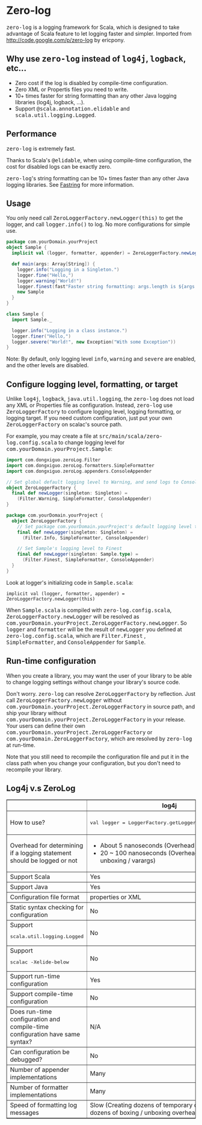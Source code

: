 # Zero-log

<tt>zero-log</tt> is a logging framework for Scala, which is designed to take advantage of Scala feature to let logging faster and simpler. Imported from http://code.google.com/p/zero-log by ericpony.

## <a name="Why_use_zero-log_instead_of_log4j_,_logback_,_etc..."></a>Why use <tt>zero-log</tt> instead of <tt>log4j</tt>, <tt>logback</tt>, etc...[](#Why_use_zero-log_instead_of_log4j_,_logback_,_etc...)

*   Zero cost if the log is disabled by compile-time configuration.
*   Zero XML or Propertis files you need to write.
*   10+ times faster for string formatting than any other Java logging libraries (log4j, logback, ...).
*   Support <tt>@scala.annotation.elidable</tt> and <tt>scala.util.logging.Logged</tt>.

## <a name="Performance"></a>Performance[](#Performance)

<tt>zero-log</tt> is extremely fast. 

Thanks to Scala's <tt>@elidable</tt>, when using compile-time configuration, the cost for disabled logs can be exactly zero. 

<tt>zero-log</tt>'s string formatting can be 10+ times faster than any other Java logging libraries. See [Fastring](https://github.com/Atry/fastring) for more information. 

## <a name="Usage"></a>Usage[](#Usage)

You only need call <tt>ZeroLoggerFactory.newLogger(this)</tt> to get the logger, and call <tt>logger.info()</tt> to log. No more configurations for simple use. 
```Scala
package com.yourDomain.yourProject
object Sample {
  implicit val (logger, formatter, appender) = ZeroLoggerFactory.newLogger(this)

  def main(args: Array[String]) {
    logger.info("Logging in a Singleton.")
    logger.fine("Hello,")
    logger.warning("World!")
    logger.finest(fast"Faster string formatting: args.length is ${args.length}")
    new Sample
  }
}

class Sample {
  import Sample._

  logger.info("Logging in a class instance.")
  logger.finer("Hello,")
  logger.severe("World!", new Exception("With some Exception"))
}
```
Note: By default, only logging level <tt>info</tt>, <tt>warning</tt> and <tt>severe</tt> are enabled, and the other levels are disabled. 

## <a name="Configure_logging_level,_formatting,_or_target"></a>Configure logging level, formatting, or target[](#Configure_logging_level,_formatting,_or_target)

Unlike <tt>log4j</tt>, <tt>logback</tt>, <tt>java.util.logging</tt>, the <tt>zero-log</tt> does not load any XML or Properties file as configuration. Instead, <tt>zero-log</tt> use <tt>ZeroLoggerFactory</tt> to configure logging level, logging formatting, or logging target. If you need custom configuration, just put your own <tt>ZeroLoggerFactory</tt> on scalac's source path. 

For example, you may create a file at <tt>src/main/scala/zero-log.config.scala</tt> to change logging level for <tt>com.yourDomain.yourProject.Sample</tt>: 
```Scala
import com.dongxiguo.zeroLog.Filter
import com.dongxiguo.zeroLog.formatters.SimpleFormatter
import com.dongxiguo.zeroLog.appenders.ConsoleAppender

// Set global default logging level to Warning, and send logs to ConsoleAppender
object ZeroLoggerFactory {
  final def newLogger(singleton: Singleton) =
    (Filter.Warning, SimpleFormatter, ConsoleAppender)
}

package com.yourDomain.yourProject {
  object ZeroLoggerFactory {
    // Set package com.yourDomain.yourProject's default logging level to Info
    final def newLogger(singleton: Singleton) =
      (Filter.Info, SimpleFormatter, ConsoleAppender)

    // Set Sample's logging level to Finest
    final def newLogger(singleton: Sample.type) =
      (Filter.Finest, SimpleFormatter, ConsoleAppender)
  }
}
```
Look at logger's initializing code in <tt>Sample.scala</tt>: 

    implicit val (logger, formatter, appender) = ZeroLoggerFactory.newLogger(this)

When <tt>Sample.scala</tt> is compiled with <tt>zero-log.config.scala</tt>, <tt>ZeroLoggerFactory.newLogger</tt> will be resolved as <tt>com.yourDomain.yourProject.ZeroLoggerFactory.newLogger</tt>. So <tt>logger</tt> and <tt>formatter</tt> will be the result of <tt>newLogger</tt> you defined at <tt>zero-log.config.scala</tt>, which are <tt>Filter.Finest</tt> , <tt>SimpleFormatter</tt>, and <tt>ConsoleAppender</tt> for <tt>Sample</tt>. 

## Run-time configuration

When you create a library, you may want the user of your library to be able to change logging settings without change your library's source code. 

Don't worry. <tt>zero-log</tt> can resolve <tt>ZeroLoggerFactory</tt> by reflection. Just call <tt>ZeroLoggerFactory.newLogger</tt> without <tt>com.yourDomain.yourProject.ZeroLoggerFactory</tt> in source path, and ship your library without <tt>com.yourDomain.yourProject.ZeroLoggerFactory</tt> in your release. Your users can define their own <tt>com.yourDomain.yourProject.ZeroLoggerFactory</tt> or <tt>com.yourDomain.ZeroLoggerFactory</tt>, which are resolved by <tt>zero-log</tt> at run-time.

Note that you still need to recompile the configuration file and put it in the class path when you change your configuration, but you don't need to recompile your library. 

## Log4j v.s ZeroLog

<table border="1"> <tbody><tr><th></th><th>log4j</th><th>zero-log</th></tr>         <tr> <td>How to use?</td> <td><pre><span class="pln">val logger </span><span class="pun">=</span><span class="pln"> </span><span class="typ">LoggerFactory</span><span class="pun">.</span><span class="pln">getLogger</span><span class="pun">(</span><span class="pln">classOf</span><span class="pun">[</span><span class="typ">MyClass</span><span class="pun">])</span></pre></td> <td> <pre><span class="pln">&nbsp;val </span><span class="pun">(</span><span class="pln">logger</span><span class="pun">,</span><span class="pln"> formatter</span><span class="pun">)</span><span class="pln"> </span><span class="pun">=</span><span class="pln"> </span><span class="typ">ZeroLoggerFactory</span><span class="pun">.</span><span class="pln">newLogger</span><span class="pun">(</span><span class="kwd">this</span><span class="pun">)</span><span class="pln"><br>&nbsp;</span><span class="kwd">import</span><span class="pln"> formatter</span><span class="pun">.</span><span class="pln">_ </span></pre></td> </tr> <tr> <td width="40px">Overhead for determining if a logging statement should be logged or not</td> <td><ul><li>About 5 nanoseconds (Overhead from log4j), and...</li><li>20 ~ 100 nanoseconds (Overhead for boxing / unboxing / varargs)</li></ul></td> <td><ul> <li>Exact 0 (When using compile-time configuration), or...</li><li> Less than 1 nanosecond (When using run-time configuration) </li></ul></td> </tr>    <tr><td>Support Scala</td><td>Yes</td><td>Yes</td></tr>   <tr><td>Support Java</td><td>Yes</td><td>No</td></tr><tr> <td>Configuration file format</td> <td>properties or XML</td> <td>Scala</td> </tr><tr> <td>Static syntax checking for configuration</td> <td>No</td> <td>Yes (By scalac)</td> </tr>   <tr><td>Support <pre class="prettyprint"><span class="pln">scala</span><span class="pun">.</span><span class="pln">util</span><span class="pun">.</span><span class="pln">logging</span><span class="pun">.</span><span class="typ">Logged</span></pre></td><td>No</td><td>Yes</td></tr>  <tr><td>Support <pre class="prettyprint"><span class="pln">scalac </span><span class="pun">-</span><span class="typ">Xelide</span><span class="pun">-</span><span class="pln">below</span></pre></td><td>No</td><td>Yes</td></tr> <tr> <td>Support run-time configuration</td> <td>Yes</td> <td>Yes</td> </tr>   <tr> <td>Support compile-time configuration</td> <td>No</td> <td>Yes</td> </tr>   <tr> <td>Does run-time configuration and compile-time configuration have same syntax?</td> <td>N/A</td> <td>Yes</td> </tr>  <tr> <td>Can configuration be debugged?</td> <td>No</td> <td>Yes</td> </tr>  <tr> <td>Number of appender implementations</td> <td>Many</td> <td>Few (Contribute yours!)</td> </tr>  <tr> <td>Number of formatter implementations</td> <td>Many</td> <td>Few (Contribute yours!)</td> </tr>    <tr><td>Speed of formatting log messages</td><td>Slow (Creating dozens of temporary objects with dozens of boxing / unboxing overhead)</td><td>Very fast</td>    </tr>      </tbody></table>
